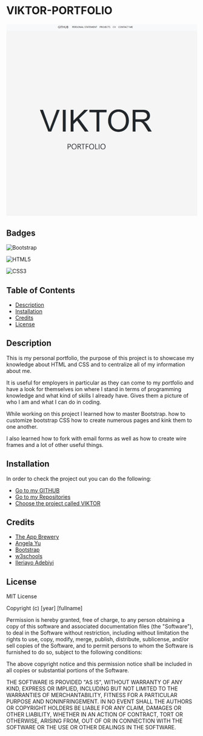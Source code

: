 <!-- 

Hour 1: Gather content and design ideas, create wireframes and mockups.

Hour 2-3: Develop HTML structure and CSS styling, test on different devices and browsers.

projects:

devHub
towatchit
bootstrap portfolio
tindog project

Hour 4: Finalize design and content, make any necessary revisions, optimize for performance.

Hour 5: Launch the website and share with others in the Q&A for feedback, make any final adjustments.

 -->


# VIKTOR-PORTFOLIO

![portfolio-snippet](assests/Viktor%20SS.png)

## Badges

![Bootstrap](https://img.shields.io/badge/bootstrap-%238511FA.svg?style=for-the-badge&logo=bootstrap&logoColor=white)

![HTML5](https://img.shields.io/badge/html5-%23E34F26.svg?style=for-the-badge&logo=html5&logoColor=white)

![CSS3](https://img.shields.io/badge/css3-%231572B6.svg?style=for-the-badge&logo=css3&logoColor=white)




## Table of Contents



- [Description](#Description)
- [Installation](#Installation)
- [Credits](#credits)
- [License](#license)


## Description

This is my personal portfolio, the purpose of this project is to showcase my knowledge about HTML and CSS and to centralize all of my information about me.

It is useful for employers in particular as they can come to my portfolio and have a look for themselves ion where I stand in terms of programming knowledge and what kind of skills I already have.
Gives them a picture of who I am and what I can do in coding. 

While working on this project I learned how to master Bootstrap. how to customize bootstrap CSS how to create numerous pages and kink them to one another.

I also learned how to fork with email forms as well as how to create wire frames and a lot of other useful things. 



## Installation

In order to check the project out you can do the following:

- [ Go to my GITHUB](https://github.com/WebArchitect89)
- [ Go to my Repositories](https://github.com/WebArchitect89?tab=repositories)
- [ Choose the project called VIKTOR ](https://github.com/WebArchitect89/VIKTOR)


## Credits

- [ The App Brewery](https://github.com/appbrewery)
- [ Angela Yu](https://github.com/angelabauer) 
- [ Bootstrap](https://getbootstrap.com/) 
- [ w3schools](https://www.w3schools.com/) 
- [ Ileriayo Adebiyi](https://github.com/Ileriayo) 
## License

MIT License

Copyright (c) [year] [fullname]

Permission is hereby granted, free of charge, to any person obtaining a copy
of this software and associated documentation files (the "Software"), to deal
in the Software without restriction, including without limitation the rights
to use, copy, modify, merge, publish, distribute, sublicense, and/or sell
copies of the Software, and to permit persons to whom the Software is
furnished to do so, subject to the following conditions:

The above copyright notice and this permission notice shall be included in all
copies or substantial portions of the Software.

THE SOFTWARE IS PROVIDED "AS IS", WITHOUT WARRANTY OF ANY KIND, EXPRESS OR
IMPLIED, INCLUDING BUT NOT LIMITED TO THE WARRANTIES OF MERCHANTABILITY,
FITNESS FOR A PARTICULAR PURPOSE AND NONINFRINGEMENT. IN NO EVENT SHALL THE
AUTHORS OR COPYRIGHT HOLDERS BE LIABLE FOR ANY CLAIM, DAMAGES OR OTHER
LIABILITY, WHETHER IN AN ACTION OF CONTRACT, TORT OR OTHERWISE, ARISING FROM,
OUT OF OR IN CONNECTION WITH THE SOFTWARE OR THE USE OR OTHER DEALINGS IN THE
SOFTWARE.